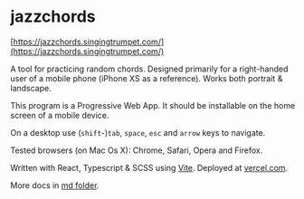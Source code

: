 # jazzchords

[https://jazzchords.singingtrumpet.com/](https://jazzchords.singingtrumpet.com/)

A tool for practicing random chords. Designed primarily for a right-handed user of a mobile phone (iPhone XS as a reference). Works both portrait & landscape.

This program is a Progressive Web App. It should be installable on the home screen of a mobile device.

On a desktop use (`shift`-)`tab`, `space`, `esc` and `arrow` keys to navigate.

Tested browsers (on Mac Os X): Chrome, Safari, Opera and Firefox.

Written with React, Typescript & SCSS using [Vite](https://vitejs.dev). Deployed at [vercel.com](vercel.com).

More docs in [md folder](https://github.com/visahaarala/jazzchords/tree/main/md).
